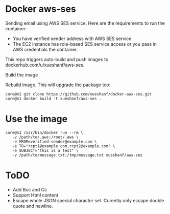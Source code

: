 Docker aws-ses
=============

Sending email using AWS SES service. Here are the requirements to run the container:

* You have verified sender address with AWS SES service
* The EC2 instance has role-based SES service access or you pass in AWS credentials the container.

This repo triggers auto-build and push images to dockerhub.com/u/xueshanf/aws-ses.

Build the image

Rebuild image. This will upgrade the package too:

```
core@n1 git clone https://github.com/xueshanf/docker-aws-ses.git
core@n1 docker build -t xueshanf/aws-ses .
```

Use the image
========

```
core@n1 /usr/bin/docker run --rm \
   -v /path/to/.aws:/root/.aws \
   -e FROM=verified-sender@example.com \
   -e TO="rcpt1@example.com,rcpt2@example.com" \
   -e SUBJECT="This is a test" \
   -v /path/to/message.txt:/tmp/message.txt xueshanf/aws-ses 
```

ToDO
========
* Add Bcc and Cc
* Support Html content
* Escape whole JSON special character set. Curently only escape double quote and newline.

